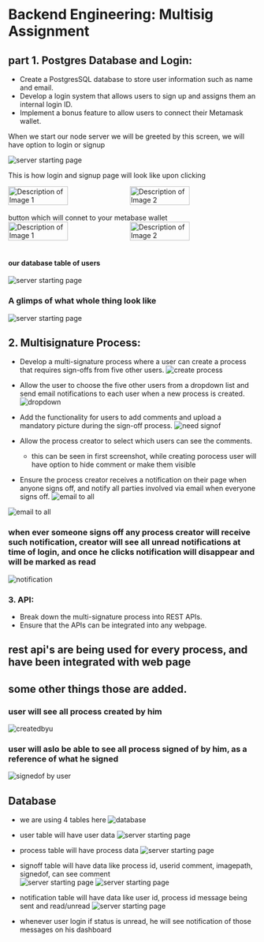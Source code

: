 # Backend Engineering: Multisig Assignment

## part 1. Postgres Database and Login:

- Create a PostgresSQL database to store user information such as name
and email.
- Develop a login system that allows users to sign up and assigns them an
internal login ID.
- Implement a bonus feature to allow users to connect their Metamask
wallet.

When we start our node server we will be greeted by this screen, we will have option to login or signup

![server starting page](./screenshots/serverstartpage.jpg)

This is how login and signup page will look like upon clicking
<!-- ![server starting page](./screenshots/login.jpg) ![server starting page](./screenshots/login.jpg) -->


<div style="display: flex;">
  <img src="./screenshots/login.jpg" alt="Description of Image 1" style="width: 49%; max-width: 500px;"/>
  <img src="./screenshots/signup.jpg" alt="Description of Image 2" style="width: 49%; max-width: 500px;"/>
</div>
 <br>
button which will connet to your metabase wallet

<div style="display: flex;">
  <img src="./screenshots/metaUnconnected.jpg" alt="Description of Image 1" style="width: 49%; max-width: 500px;"/>
  <img src="./screenshots/metaconnected.jpg" alt="Description of Image 2" style="width: 49%; max-width: 500px;"/>
</div>
<br>

#### our database table of users
![server starting page](./screenshots/userdb.jpg)

### A glimps of what whole thing look like 
![server starting page](./screenshots/wholepage.jpg)


## 2. Multisignature Process:

- Develop a multi-signature process where a user can create a process that requires sign-offs from five other users.
![create process](./screenshots/createprocess.jpg)
- Allow the user to choose the five other users from a dropdown list and send email notifications to each user when a new process is created.
![dropdown](./screenshots/dropdown.jpg)
- Add the functionality for users to add comments and upload a mandatory picture during the sign-off process.
![need signof](./screenshots/needsignof.jpg)
- Allow the process creator to select which users can see the comments.
  - this can be seen in first screenshot, while creating porocess user will have option to hide comment or make them visible

- Ensure the process creator receives a notification on their page when anyone signs off, and notify all parties involved via email when everyone
signs off.
![email to all](./screenshots/notifi.jpg)

![email to all](./screenshots/emailall.jpg)

### when ever someone signs off any process creator will receive such notification, creator will see all unread notifications at time of login, and once he clicks notification will disappear and will be marked as read
![notification](./screenshots/notifi.jpg)



### 3. API:
- Break down the multi-signature process into REST APIs.
- Ensure that the APIs can be integrated into any webpage.

## rest api's are being used for every process, and have been integrated with web page

## some other things those are added.

### user will see all process created by him

![createdbyu](./screenshots/createdbyu.jpg)

### user will aslo be able to see all process signed of by him, as a reference of what he signed
![signedof by user](./screenshots/signedofbyu.jpg)

## Database
 - we are using 4 tables here
 ![database](./screenshots/alldata.jpg)

 - user table will have user data 
 ![server starting page](./screenshots/userdb.jpg)

  - process table will have process data 
 ![server starting page](./screenshots/processdb.jpg)

  - signoff table will have data like process id, userid comment, imagepath, signedof, can see comment  
 ![server starting page](./screenshots/signdb1.jpg)
  ![server starting page](./screenshots/signdb2.jpg)

  - notification table will have data like user id, process id message being sent and read/unread
 ![server starting page](./screenshots/userdb.jpg)

 - whenever user login if status is unread, he will see notification of those messages on his dashboard

